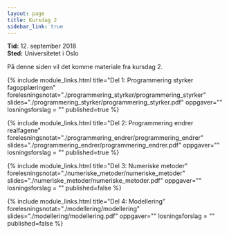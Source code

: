```yaml
---
layout: page
title: Kursdag 2
sidebar_link: true
---
```

**Tid:** 12. september 2018  
**Sted:** Universitetet i Oslo

På denne siden vil det komme materiale fra kursdag 2. 

{% include module_links.html 
title="Del 1: Programmering styrker fagopplæringen" 
forelesningsnotat="./programmering_styrker/programmering_styrker" 
slides="./programmering_styrker/programmering_styrker.pdf" 
oppgaver=""
losningsforslag = ""
published=true
%}


{% include module_links.html 
title="Del 2: Programmering endrer realfagene" 
forelesningsnotat="./programmering_endrer/programmering_endrer" 
slides="./programmering_endrer/programmering_endrer.pdf" 
oppgaver=""
losningsforslag = ""
published=true
%}


{% include module_links.html 
title="Del 3: Numeriske metoder" 
forelesningsnotat="./numeriske_metoder/numeriske_metoder" 
slides="./numeriske_metoder/numeriske_metoder.pdf" 
oppgaver=""
losningsforslag = ""
published=false
%}


{% include module_links.html 
title="Del 4: Modellering" 
forelesningsnotat="./modellering/modellering" 
slides="./modellering/modellering.pdf" 
oppgaver=""
losningsforslag = ""
published=false
%}
